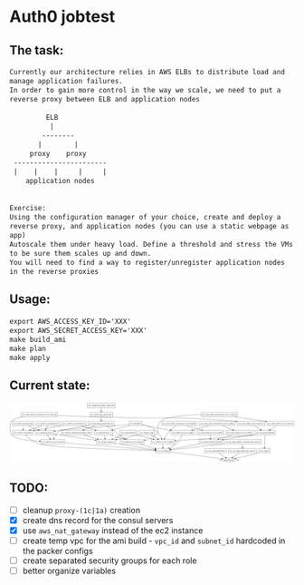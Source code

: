 # Auth0 jobtest

## The task:
```
Currently our architecture relies in AWS ELBs to distribute load and manage application failures.
In order to gain more control in the way we scale, we need to put a reverse proxy between ELB and application nodes

         ELB
          |
        --------
       |        |
     proxy    proxy
 -----------------------
 |    |    |     |     |
    application nodes


Exercise:
Using the configuration manager of your choice, create and deploy a reverse proxy, and application nodes (you can use a static webpage as app)
Autoscale them under heavy load. Define a threshold and stress the VMs to be sure them scales up and down.
You will need to find a way to register/unregister application nodes in the reverse proxies
```

## Usage:
```
export AWS_ACCESS_KEY_ID='XXX'
export AWS_SECRET_ACCESS_KEY='XXX'
make build_ami
make plan
make apply
```

## Current state:

![graph](/graph.png?raw=true "relations")


## TODO:

- [ ] cleanup `proxy-(1c|1a)` creation
- [X] create dns record for the consul servers
- [X] use `aws_nat_gateway` instead of the ec2 instance
- [ ] create temp vpc for the ami build - `vpc_id` and `subnet_id` hardcoded in the packer configs
- [ ] create separated security groups for each role
- [ ] better organize variables

